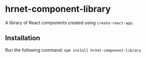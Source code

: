 # hrnet-component-library
A library of React components created using `create-react-app`.

## Installation
Run the following command:
`npm install hrnet-component-library`